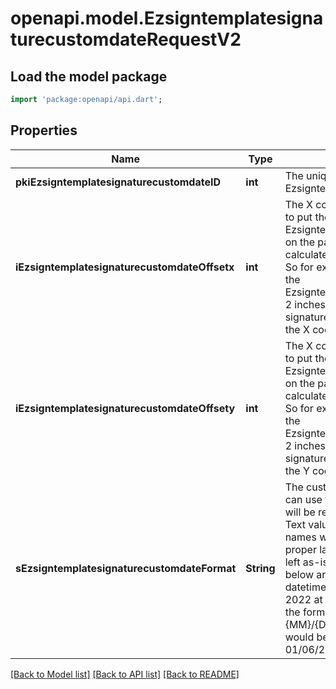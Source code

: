 # openapi.model.EzsigntemplatesignaturecustomdateRequestV2

## Load the model package
```dart
import 'package:openapi/api.dart';
```

## Properties
Name | Type | Description | Notes
------------ | ------------- | ------------- | -------------
**pkiEzsigntemplatesignaturecustomdateID** | **int** | The unique ID of the Ezsigntemplatesignaturecustomdate | [optional] 
**iEzsigntemplatesignaturecustomdateOffsetx** | **int** | The X coordinate (Horizontal) where to put the Ezsigntemplatesignaturecustomdate on the page.  Coordinate is calculated at 100dpi (dot per inch). So for example, if you want to put the Ezsigntemplatesignaturecustomdate 2 inches from the left of the signature, you would use \"200\" for the X coordinate. | 
**iEzsigntemplatesignaturecustomdateOffsety** | **int** | The X coordinate (Horizontal) where to put the Ezsigntemplatesignaturecustomdate on the page.  Coordinate is calculated at 100dpi (dot per inch). So for example, if you want to put the Ezsigntemplatesignaturecustomdate 2 inches from the top of the signature, you would use \"200\" for the Y coordinate. | 
**sEzsigntemplatesignaturecustomdateFormat** | **String** | The custom date format to use  You can use the codes below and they will be replaced at signature time. Text values like month and day names will be rendered in the proper language. Other text will be left as-is.  The codes examples below are based on the following datetime: Thursday, January 6, 2022 at 08:07:09 EST  For example, the format \"Signature date: {MM}/{DD}/{YYYY} {hh}:{mm}\" would become \"Signature date: 01/06/2022 08:07\"  **Year**  | Code | Example | | - | - | | {YYYY} | 2022 | | {YY} | 22 |  **Month**  | Code | Example | | - | - | | {MonthCapitalize} | Janvier | | {Month} | janvier | | {MM} | 01 | | {M} | 1 |  **Day**  | Code | Example | | - | - | | {DayCapitalize} | Jeudi | | {Day} | jeudi | | {DD} | 06 | | {D} | 6 |  **Hour**  | Code | Example | | - | - | | {hh} | 08 |  **Minute**  | Code | Example | | - | - | | {mm} | 07 |  **Second**  | Code | Example | | - | - | | {ss} | 09 |        **Timezone**  | Code | Example | | - | - | | {Z} | EST |       **Time**  | Code | Example | | - | - | | {Time} | 08:07:09 |   | {TimeZ} | 08:07:09 EST |     **Date**  | Code | Example | | - | - | | {Date} | 2022-01-06 |   | {DateText} | 1er Janvier 2022 |  **Full**  | Code | Example | | - | - | | {DateTime} | 2022-01-06 08:07:09 |   | {DateTimeZ} | 2022-01-06 08:07:09 EST |  | 

[[Back to Model list]](../README.md#documentation-for-models) [[Back to API list]](../README.md#documentation-for-api-endpoints) [[Back to README]](../README.md)


